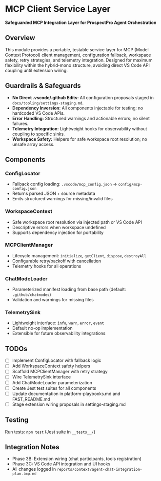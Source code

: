 # MCP Client Service Layer

**Safeguarded MCP Integration Layer for ProspectPro Agent Orchestration**

## Overview

This module provides a portable, testable service layer for MCP (Model Context Protocol) client management, configuration fallback, workspace safety, retry strategies, and telemetry integration. Designed for maximum flexibility within the hybrid-mono structure, avoiding direct VS Code API coupling until extension wiring.

## Guardrails & Safeguards

- **No Direct .vscode/.github Edits:** All configuration proposals staged in `docs/tooling/settings-staging.md`.
- **Dependency Inversion:** All components injectable for testing; no hardcoded VS Code APIs.
- **Error Handling:** Structured warnings and actionable errors; no silent failures.
- **Telemetry Integration:** Lightweight hooks for observability without coupling to specific sinks.
- **Workspace Safety:** Helpers for safe workspace root resolution; no unsafe array access.

## Components

### ConfigLocator

- Fallback config loading: `.vscode/mcp_config.json` → `config/mcp-config.json`
- Returns parsed JSON + source metadata
- Emits structured warnings for missing/invalid files

### WorkspaceContext

- Safe workspace root resolution via injected path or VS Code API
- Descriptive errors when workspace undefined
- Supports dependency injection for portability

### MCPClientManager

- Lifecycle management: `initialize`, `getClient`, `dispose`, `destroyAll`
- Configurable retry/backoff with cancellation
- Telemetry hooks for all operations

### ChatModeLoader

- Parameterized manifest loading from base path (default: `.github/chatmodes`)
- Validation and warnings for missing files

### TelemetrySink

- Lightweight interface: `info`, `warn`, `error`, `event`
- Default no-op implementation
- Extensible for future observability integrations

## TODOs

- [ ] Implement ConfigLocator with fallback logic
- [ ] Add WorkspaceContext safety helpers
- [ ] Scaffold MCPClientManager with retry strategy
- [ ] Wire TelemetrySink interface
- [ ] Add ChatModeLoader parameterization
- [ ] Create Jest test suites for all components
- [ ] Update documentation in platform-playbooks.md and FAST_README.md
- [ ] Stage extension wiring proposals in settings-staging.md

## Testing

Run tests: `npm test` (Jest suite in `__tests__/`)

## Integration Notes

- Phase 3B: Extension wiring (chat participants, tools registration)
- Phase 3C: VS Code API integration and UI hooks
- All changes logged in `reports/context/agent-chat-integration-plan.tmp.md`
